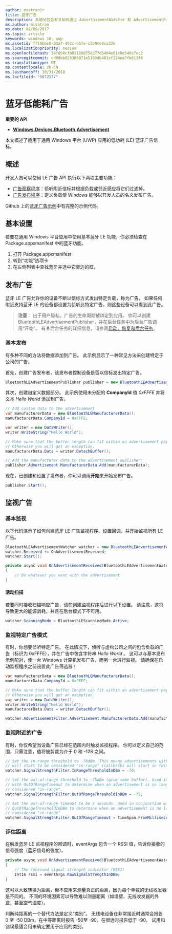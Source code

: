 ```yaml
---
author: msatranjr
title: 蓝牙广告
description: 本部分包含有关如何通过 AdvertisementWatcher 和 AdvertisementPublisher API 的用户将蓝牙低功耗 (LE) 广告集成到通用 Windows 平台 (UWP) 应用的文章。
ms.author: misatran
ms.date: 02/08/2017
ms.topic: article
keywords: windows 10, uwp
ms.assetid: ff10bbc0-03a7-492c-b5fe-c5b9ce8ca32e
ms.localizationpriority: medium
ms.openlocfilehash: 38f850cfb811260758377d5404e01c8e540e7ec2
ms.sourcegitcommit: cd00bb829306871e5103db481cf224ea7fb613f0
ms.translationtype: MT
ms.contentlocale: zh-CN
ms.lasthandoff: 10/31/2018
ms.locfileid: "5872177"
---
```

# <a name="bluetooth-le-advertisements"></a>蓝牙低能耗广告


**重要的 API**

-   [**Windows.Devices.Bluetooth.Advertisement**](https://msdn.microsoft.com/library/windows/apps/windows.devices.bluetooth.advertisement.aspx)

本文概述了适用于通用 Windows 平台 (UWP) 应用的低功耗 (LE) 蓝牙广告信标。  

## <a name="overview"></a>概述

开发人员可以使用 LE 广告 API 执行以下两项主要功能：

-   [广告观察程序](https://msdn.microsoft.com/library/windows/apps/windows.devices.bluetooth.advertisement.bluetoothleadvertisementwatcher.aspx)：侦听附近信标并根据负载或邻近感应将它们过滤掉。  
-   [广告发布程序](https://msdn.microsoft.com/library/windows/apps/windows.devices.bluetooth.advertisement.bluetoothleadvertisementpublisher.aspx)：定义负载使 Windows 能够以开发人员的名义发布广告。  

Github 上的[蓝牙广告示例](http://go.microsoft.com/fwlink/p/?LinkId=619990)中有完整的示例代码。

## <a name="basic-setup"></a>基本设置

若要在通用 Windows 平台应用中使用基本蓝牙 LE 功能，你必须检查在 Package.appxmanifest 中的蓝牙功能。

1. 打开 Package.appxmanifest
2. 转到“功能”选项卡
3. 在左侧列表中查找蓝牙并选中它旁边的框。

## <a name="publishing-advertisements"></a>发布广告

蓝牙 LE 广告允许你的设备不断以信标方式发出特定负载，称为广告。 如果任何附近支持蓝牙 LE 的设备都设置为侦听此特定广告，则这些设备可以看到此广告。

> **注意**： 出于用户隐私，广告的生命周期被绑定到应用。 你可以创建 BluetoothLEAdvertisementPublisher，并在后台任务中为后台广告调用“开始”。 有关后台任务的详细信息，请参阅[启动、恢复和后台任务](https://msdn.microsoft.com/windows/uwp/launch-resume/index)。

### <a name="basic-publishing"></a>基本发布

有多种不同的方法将数据添加到广告。 此示例显示了一种常见方法来创建特定于公司的广告。 

首先，创建广告发布者，该发布者控制设备是否以信标发出特定广告。

```csharp
BluetoothLEAdvertisementPublisher publisher = new BluetoothLEAdvertisementPublisher();
```

其次，创建自定义数据部分。 此示例使用未分配的 **CompanyId** 值 *0xFFFE* 并将文本 *Hello World* 添加到广告。 

```csharp
// Add custom data to the advertisement
var manufacturerData = new BluetoothLEManufacturerData();
manufacturerData.CompanyId = 0xFFFE;

var writer = new DataWriter();
writer.WriteString("Hello World");

// Make sure that the buffer length can fit within an advertisement payload (~20 bytes). 
// Otherwise you will get an exception.
manufacturerData.Data = writer.DetachBuffer();

// Add the manufacturer data to the advertisement publisher:
publisher.Advertisement.ManufacturerData.Add(manufacturerData);
```

现在，已创建和设置了发布者，你可以调用**开始**来开始发布广告。

```csharp
publisher.Start();
```

## <a name="watching-for-advertisements"></a>监视广告

### <a name="basic-watching"></a>基本监视

以下代码演示了如何创建蓝牙 LE 广告监视程序、设置回调，并开始监视所有 LE 广告。

```csharp
BluetoothLEAdvertisementWatcher watcher = new BluetoothLEAdvertisementWatcher();
watcher.Received += OnAdvertisementReceived;
watcher.Start();
``` 

```csharp
private async void OnAdvertisementReceived(BluetoothLEAdvertisementWatcher watcher, BluetoothLEAdvertisementReceivedEventArgs eventArgs)
{
    // Do whatever you want with the advertisement
}
```

#### <a name="active-scanning"></a>活动扫描
若要同时接收扫描响应广告，请在创建监视程序后进行以下设置。 请注意，这将导致更大的能源消耗，并且在后台模式下不可用。

```csharp
watcher.ScanningMode = BluetoothLEScanningMode.Active;
```

### <a name="watching-for-a-specific-advertisement-pattern"></a>监视特定广告模式

有时，你想要侦听特定广告。 在此情况下，侦听与虚构公司之间的包含负载的广告（标识为 0xFFFE），并在广告中包含字符串 *Hello World* 。 这可以与基本发布示例配对，使一台 Windows 计算机发布广告，而另一台进行监视。 请确保在启动监视程序之前设置此广告筛选器！

```csharp
var manufacturerData = new BluetoothLEManufacturerData();
manufacturerData.CompanyId = 0xFFFE;

// Make sure that the buffer length can fit within an advertisement payload (~20 bytes). 
// Otherwise you will get an exception.
var writer = new DataWriter();
writer.WriteString("Hello World");
manufacturerData.Data = writer.DetachBuffer();

watcher.AdvertisementFilter.Advertisement.ManufacturerData.Add(manufacturerData);
```

### <a name="watching-for-a-nearby-advertisement"></a>监视附近的广告

有时，你仅希望当设备广告已经在范围内时触发监视程序。 你可以定义自己的范围，只需注意，值将被剪裁为介于 0 和 -128 之间。 

```csharp
// Set the in-range threshold to -70dBm. This means advertisements with RSSI >= -70dBm 
// will start to be considered "in-range" (callbacks will start in this range).
watcher.SignalStrengthFilter.InRangeThresholdInDBm = -70;

// Set the out-of-range threshold to -75dBm (give some buffer). Used in conjunction 
// with OutOfRangeTimeout to determine when an advertisement is no longer 
// considered "in-range".
watcher.SignalStrengthFilter.OutOfRangeThresholdInDBm = -75;

// Set the out-of-range timeout to be 2 seconds. Used in conjunction with 
// OutOfRangeThresholdInDBm to determine when an advertisement is no longer 
// considered "in-range"
watcher.SignalStrengthFilter.OutOfRangeTimeout = TimeSpan.FromMilliseconds(2000);
```

### <a name="gauging-distance"></a>评估距离

在触发蓝牙 LE 监视程序的回调时，eventArgs 包含一个 RSSI 值，告诉你接收的信号强度（蓝牙信号的强度）。

```csharp
private async void OnAdvertisementReceived(BluetoothLEAdvertisementWatcher watcher, BluetoothLEAdvertisementReceivedEventArgs eventArgs)
{
    // The received signal strength indicator (RSSI)
    Int16 rssi = eventArgs.RawSignalStrengthInDBm;
}
```

这可以大致转换为距离，但不应用来测量真正的距离，因为每个单独的无线收发器是不同的。 不同的环境因素可以导致难以测量距离（如墙壁、无线收发器的外盒，甚至空气湿度）。

判断纯距离的一个替代方法是定义“类别”。 无线电设备在非常接近时通常会报告 0 至 -50 DBm，在中等距离时报告 -50至 -90，在很远时报告低于 -90。 试用和错误最适合用来确定要用于应用的类别。